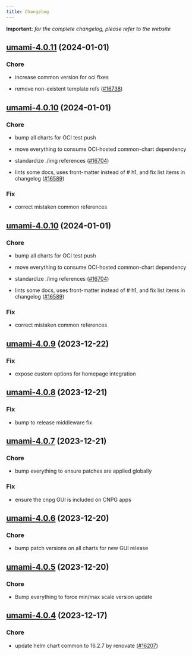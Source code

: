 ```yaml
---
title: Changelog
---
```


**Important:**
*for the complete changelog, please refer to the website*



## [umami-4.0.11](https://github.com/truecharts/charts/compare/umami-4.0.10...umami-4.0.11) (2024-01-01)

### Chore



- increase common version for oci fixes

- remove non-existent template refs ([#16738](https://github.com/truecharts/charts/issues/16738))


## [umami-4.0.10](https://github.com/truecharts/charts/compare/umami-4.0.9...umami-4.0.10) (2024-01-01)

### Chore



- bump all charts for OCI test push

- move everything to consume OCI-hosted common-chart dependency

- standardize ./img references ([#16704](https://github.com/truecharts/charts/issues/16704))

- lints some docs, uses front-matter instead of # h1, and fix list items in changelog ([#16589](https://github.com/truecharts/charts/issues/16589))

### Fix



- correct mistaken common references


## [umami-4.0.10](https://github.com/truecharts/charts/compare/umami-4.0.9...umami-4.0.10) (2024-01-01)

### Chore



- bump all charts for OCI test push

- move everything to consume OCI-hosted common-chart dependency

- standardize ./img references ([#16704](https://github.com/truecharts/charts/issues/16704))

- lints some docs, uses front-matter instead of # h1, and fix list items in changelog ([#16589](https://github.com/truecharts/charts/issues/16589))

### Fix



- correct mistaken common references
## [umami-4.0.9](https://github.com/truecharts/charts/compare/umami-4.0.8...umami-4.0.9) (2023-12-22)

### Fix

- expose custom options for homepage integration

## [umami-4.0.8](https://github.com/truecharts/charts/compare/umami-4.0.7...umami-4.0.8) (2023-12-21)

### Fix

- bump to release middleware fix

## [umami-4.0.7](https://github.com/truecharts/charts/compare/umami-4.0.6...umami-4.0.7) (2023-12-21)

### Chore

- bump everything to ensure patches are applied globally

### Fix

- ensure the cnpg GUI is included on CNPG apps

## [umami-4.0.6](https://github.com/truecharts/charts/compare/umami-4.0.5...umami-4.0.6) (2023-12-20)

### Chore

- bump patch versions on all charts for new GUI release

## [umami-4.0.5](https://github.com/truecharts/charts/compare/umami-4.0.4...umami-4.0.5) (2023-12-20)

### Chore

- Bump everything to force min/max scale version update

## [umami-4.0.4](https://github.com/truecharts/charts/compare/umami-4.0.3...umami-4.0.4) (2023-12-17)

### Chore

- update helm chart common to 16.2.7 by renovate ([#16207](https://github.com/truecharts/charts/issues/16207))
